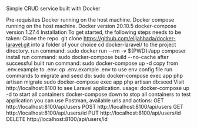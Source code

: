 Simple CRUD service built with Docker

Pre-requisites
    Docker running on the host machine.
    Docker compose running on the host machine.
    Docker version 20.10.5
    docker-compose version 1.27.4
Installation
    To get started, the following steps needs to be taken:
    Clone the repo.
    git clone https://github.com/elijahhada/docker-laravel.git into a folder of your choice
    cd docker-laravel/ to the project directory.
    run command:
    sudo docker run --rm -v ${PWD}:/app composer install
    run command:
    sudo docker-compose build --no-cache
    after successful built run command:
    sudo docker-compose up -d
    copy from .env.example to .env:
    cp .env.example .env to use env config file
    run commands to migrate and seed db:
    sudo docker-compose exec app php artisan migrate
    sudo docker-compose exec app php artisan db:seed
    Visit http://localhost:8100 to see Laravel application.
usage:
    docker-compose up -d to start all containers
    docker-compose down to stop all containers
    to test application you can use Postman, available urls and actions:
    GET http://localhost:8100/api/users
    POST http://localhost:8100/api/users
    GET http://localhost:8100/api/users/id
    PUT http://localhost:8100/api/users/id
    DELETE http://localhost:8100/api/users/id
